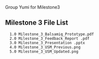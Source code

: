 Group Yumi for Milestone3

Milestone 3 File List
------
      1.0 Milestone_3_Balsamiq_Prototype.pdf
      2.0 Milestone_3_Feedback_Report .pdf
      3.0 Milestone_3_Presentation .pptx
      4.0 Milestone_3_USM_Previous.png
      5.0 Milestone_3_USM_Updated.png
